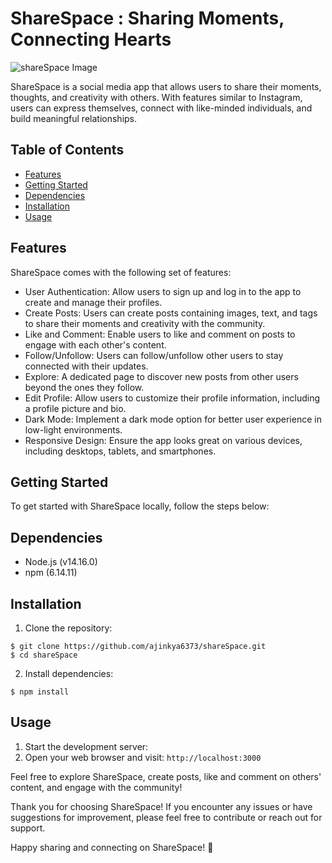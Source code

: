 # ShareSpace : Sharing Moments, Connecting Hearts

![shareSpace Image](https://pbs.twimg.com/media/F0wXDpvaMAAKOqt?format=jpg&name=medium "shareSpace App")

ShareSpace is a social media app that allows users to share their moments, thoughts, and creativity with others. With features similar to Instagram, users can express themselves, connect with like-minded individuals, and build meaningful relationships.

## Table of Contents
- [Features](#features)
- [Getting Started](#getting-started)
- [Dependencies](#dependencies)
- [Installation](#installation)
- [Usage](#usage)

## Features
ShareSpace comes with the following set of features:

- User Authentication: Allow users to sign up and log in to the app to create and manage their profiles.
- Create Posts: Users can create posts containing images, text, and tags to share their moments and creativity with the community.
- Like and Comment: Enable users to like and comment on posts to engage with each other's content.
- Follow/Unfollow: Users can follow/unfollow other users to stay connected with their updates.
- Explore: A dedicated page to discover new posts from other users beyond the ones they follow.
- Edit Profile: Allow users to customize their profile information, including a profile picture and bio.
- Dark Mode: Implement a dark mode option for better user experience in low-light environments.
- Responsive Design: Ensure the app looks great on various devices, including desktops, tablets, and smartphones.

## Getting Started
To get started with ShareSpace locally, follow the steps below:

## Dependencies
- Node.js (v14.16.0)
- npm (6.14.11)

## Installation
1. Clone the repository:
```
$ git clone https://github.com/ajinkya6373/shareSpace.git
$ cd shareSpace
```
2. Install dependencies:
```
$ npm install
```

## Usage
1. Start the development server:
2. Open your web browser and visit: `http://localhost:3000`


Feel free to explore ShareSpace, create posts, like and comment on others' content, and engage with the community!


Thank you for choosing ShareSpace! If you encounter any issues or have suggestions for improvement, please feel free to contribute or reach out for support.

Happy sharing and connecting on ShareSpace! 🌟
